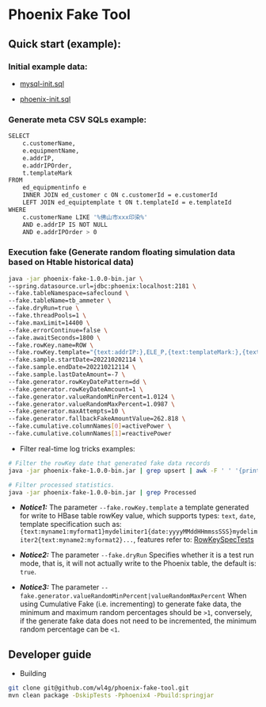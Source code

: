 # Phoenix Fake Tool

## Quick start (example):

### Initial example data:

- [mysql-init.sql](testdata/mysql-init.sql)

- [phoenix-init.sql](testdata/phoenix-init.sql)

### Generate meta CSV SQLs example:

```bash
SELECT
    c.customerName,
    e.equipmentName,
    e.addrIP,
    e.addrIPOrder,
    t.templateMark
FROM
    ed_equipmentinfo e
    INNER JOIN ed_customer c ON c.customerId = e.customerId
    LEFT JOIN ed_equiptemplate t ON t.templateId = e.templateId 
WHERE
    c.customerName LIKE '%佛山市xxx印染%' 
    AND e.addrIP IS NOT NULL 
    AND e.addrIPOrder > 0
```

### Execution fake (Generate random floating simulation data based on Htable historical data)

```bash
java -jar phoenix-fake-1.0.0-bin.jar \
--spring.datasource.url=jdbc:phoenix:localhost:2181 \
--fake.tableNamespace=safeclound \
--fake.tableName=tb_ammeter \
--fake.dryRun=true \
--fake.threadPools=1 \
--fake.maxLimit=14400 \
--fake.errorContinue=false \
--fake.awaitSeconds=1800 \
--fake.rowKey.name=ROW \
--fake.rowKey.template="{text:addrIP:},ELE_P,{text:templateMark:},{text:addrIPOrder:%02d},{date:yyyyMMddHHmmssSSS}" \
--fake.sample.startDate=202210202114 \
--fake.sample.endDate=202210212114 \
--fake.sample.lastDateAmount=-7 \
--fake.generator.rowKeyDatePattern=dd \
--fake.generator.rowKeyDateAmcount=1 \
--fake.generator.valueRandomMinPercent=1.0124 \
--fake.generator.valueRandomMaxPercent=1.0987 \
--fake.generator.maxAttempts=10 \
--fake.generator.fallbackFakeAmountValue=262.818 \
--fake.cumulative.columnNames[0]=activePower \
--fake.cumulative.columnNames[1]=reactivePower
```

- Filter real-time log tricks examples:

```bash
# Filter the rowKey date that generated fake data records 
java -jar phoenix-fake-1.0.0-bin.jar | grep upsert | awk -F ' ' '{print $15}' | awk -F "'" '{print $4}' | sed s/11111277,ELE_P,134,01,//g

# Filter processed statistics.
java -jar phoenix-fake-1.0.0-bin.jar | grep Processed
```

- ***Notice1:*** The parameter `--fake.rowKey.template` a template generated for write to HBase table rowKey value, which supports types: `text`, `date`, template specification such as: `{text:myname1:myformat1}mydelimiter1{date:yyyyMMddHHmmssSSS}mydelimiter2{text:myname2:myformat2}...`, features refer to: [RowKeySpecTests](src/test/java/com/wl4g/tools/hbase/phoenix/util/RowKeySpecTests.java)

- ***Notice2:*** The parameter `--fake.dryRun` Specifies whether it is a test run mode, that is, it will not actually write to the Phoenix table, the default is: `true`.

- ***Notice3:*** The parameter `--fake.generator.valueRandomMinPercent|valueRandomMaxPercent` When using Cumulative Fake (i.e. incrementing) to generate fake data, the minimum and maximum random percentages should be `>1`, conversely, if the generate fake data does not need to be incremented, the minimum random percentage can be `<1`.

## Developer guide

- Building

```bash
git clone git@github.com/wl4g/phoenix-fake-tool.git
mvn clean package -DskipTests -Pphoenix4 -Pbuild:springjar
```

